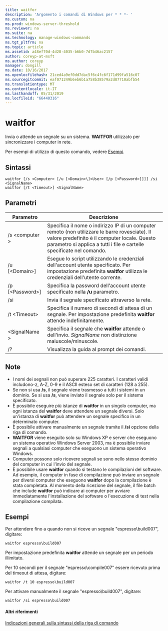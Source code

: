 ```yaml
---
title: waitfor
description: 'Argomento i comandi di Windows per * * *- '
ms.custom: na
ms.prod: windows-server-threshold
ms.reviewer: na
ms.suite: na
ms.technology: manage-windows-commands
ms.tgt_pltfrm: na
ms.topic: article
ms.assetid: a48ef70d-4d28-4035-b6b0-7d7b46ac2157
author: coreyp-at-msft
ms.author: coreyp
manager: dongill
ms.date: 10/16/2017
ms.openlocfilehash: 21ced4a9ef0dd7dac5f6c4fc6f171d99fa516c07
ms.sourcegitcommit: eaf071249b6eb6b1a758b38579a2d87710abfb54
ms.translationtype: MT
ms.contentlocale: it-IT
ms.lasthandoff: 05/31/2019
ms.locfileid: "66440316"
---
```

# <a name="waitfor"></a>waitfor



Invia o attende un segnale su un sistema. **WAITFOR** utilizzato per sincronizzare i computer in rete.

Per esempi di utilizzo di questo comando, vedere [Esempi](#BKMK_examples).

## <a name="syntax"></a>Sintassi

```
waitfor [/s <Computer> [/u [<Domain>\]<User> [/p [<Password>]]]] /si <SignalName>
waitfor [/t <Timeout>] <SignalName>
```

## <a name="parameters"></a>Parametri

|       Parametro       |                                                                                         Descrizione                                                                                          |
|-----------------------|----------------------------------------------------------------------------------------------------------------------------------------------------------------------------------------------|
|    /s \<computer >     | Specifica il nome o indirizzo IP di un computer remoto (non utilizzare le barre rovesciate). Il valore predefinito è il computer locale. Questo parametro si applica a tutti i file e cartelle specificate nel comando. |
| /u [\<Domain>\]<User> |                              Esegue lo script utilizzando le credenziali dell'account utente specificato. Per impostazione predefinita **waitfor** utilizza le credenziali dell'utente corrente.                               |
|   /p [\<Password>]    |                                                    Specifica la password dell'account utente specificato nella **/u** parametro.                                                     |
|          /si          |                                                                        Invia il segnale specificato attraverso la rete.                                                                        |
|     /t \<Timeout>     |                                              Specifica il numero di secondi di attesa di un segnale. Per impostazione predefinita **waitfor** attende indefinitamente.                                               |
|     \<SignalName >     |                                                Specifica il segnale che **waitfor** attende o dell'invio. *SignalName* non distinzione maiuscole/minuscole.                                                 |
|          /?           |                                                                             Visualizza la guida al prompt dei comandi.                                                                             |

## <a name="remarks"></a>Note

-   I nomi dei segnali non può superare 225 caratteri. I caratteri validi includono-z, A-Z, 0-9 e il ASCII esteso set di caratteri (128 a 255).
-   Se non si usa **/s**, il segnale viene trasmesso a tutti i sistemi in un dominio. Se si usa **/s**, viene inviato il segnale solo per il sistema specificato.
-   È possibile eseguire più istanze di **waitfor** in un singolo computer, ma ogni istanza del **waitfor** deve attendere un segnale diversi. Solo un'istanza di **waitfor** può attendere un segnale specifico in un determinato computer.
-   È possibile attivare manualmente un segnale tramite il **/si** opzione della riga di comando.
-   **WAITFOR** viene eseguito solo su Windows XP e server che eseguono un sistema operativo Windows Server 2003, ma è possibile inviare segnali a qualsiasi computer che eseguono un sistema operativo Windows.
-   Computer possono solo ricevere segnali se sono nello stesso dominio del computer in cui l'invio del segnale.
-   È possibile usare **waitfor** quando si testano le compilazioni del software. Ad esempio, il computer in fase di compilazione può inviare un segnale per diversi computer che eseguono **waitfor** dopo la compilazione è stata completata. Al momento della ricezione del segnale, il file batch che include **waitfor** può indicare ai computer per avviare immediatamente l'installazione del software o l'esecuzione di test nella compilazione compilata.

## <a name="BKMK_examples"></a>Esempi

Per attendere fino a quando non si riceve un segnale "espresso\build007", digitare:
```
waitfor espresso\build007
```
Per impostazione predefinita **waitfor** attende un segnale per un periodo illimitato.

Per 10 secondi per il segnale "espresso\compile007" essere ricevuto prima del timeout di attesa, digitare:
```
waitfor /t 10 espresso\build007
```
Per attivare manualmente il segnale "espresso\build007", digitare:
```
waitfor /si espresso\build007
```

#### <a name="additional-references"></a>Altri riferimenti

[Indicazioni generali sulla sintassi della riga di comando](command-line-syntax-key.md)